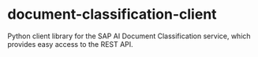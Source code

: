 # document-classification-client
Python client library for the SAP AI Document Classification service, which provides easy access to the REST API. 
